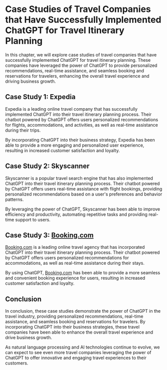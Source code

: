 Case Studies of Travel Companies that Have Successfully Implemented ChatGPT for Travel Itinerary Planning
==============================================================================================================================================================

In this chapter, we will explore case studies of travel companies that have successfully implemented ChatGPT for travel itinerary planning. These companies have leveraged the power of ChatGPT to provide personalized recommendations, real-time assistance, and seamless booking and reservations for travelers, enhancing the overall travel experience and driving business growth.

Case Study 1: Expedia
---------------------

Expedia is a leading online travel company that has successfully implemented ChatGPT into their travel itinerary planning process. Their chatbot powered by ChatGPT offers users personalized recommendations for flights, accommodations, and activities, as well as real-time assistance during their trips.

By incorporating ChatGPT into their business strategy, Expedia has been able to provide a more engaging and personalized user experience, resulting in increased customer satisfaction and loyalty.

Case Study 2: Skyscanner
------------------------

Skyscanner is a popular travel search engine that has also implemented ChatGPT into their travel itinerary planning process. Their chatbot powered by ChatGPT offers users real-time assistance with flight bookings, providing personalized recommendations based on a user's preferences and behavior patterns.

By leveraging the power of ChatGPT, Skyscanner has been able to improve efficiency and productivity, automating repetitive tasks and providing real-time support to users.

Case Study 3: [Booking.com](http://Booking.com)
-----------------------------------------------

[Booking.com](http://Booking.com) is a leading online travel agency that has incorporated ChatGPT into their travel itinerary planning process. Their chatbot powered by ChatGPT offers users personalized recommendations for accommodations, as well as real-time assistance during their stays.

By using ChatGPT, [Booking.com](http://Booking.com) has been able to provide a more seamless and convenient booking experience for users, resulting in increased customer satisfaction and loyalty.

Conclusion
----------

In conclusion, these case studies demonstrate the power of ChatGPT in the travel industry, providing personalized recommendations, real-time assistance, and seamless booking and reservations for travelers. By incorporating ChatGPT into their business strategies, these travel companies have been able to enhance the overall travel experience and drive business growth.

As natural language processing and AI technologies continue to evolve, we can expect to see even more travel companies leveraging the power of ChatGPT to offer innovative and engaging travel experiences to their customers.
